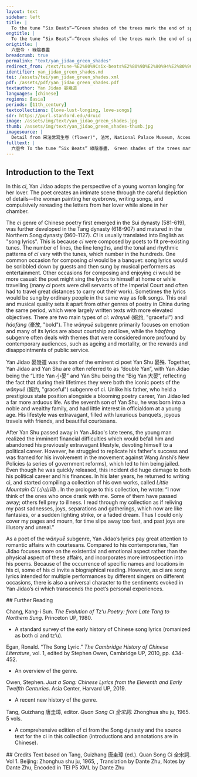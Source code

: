 ```yaml
---
layout: text
sidebar: left
title: |
  To the tune “Six Beats”—“Green shades of the trees mark the end of spring” | 六麼令 · 綠陰春盡
engtitle: |
  To the tune “Six Beats”—“Green shades of the trees mark the end of spring”
origtitle: |
  六麼令 · 綠陰春盡
breadcrumb: true
permalink: "text/yan_jidao_green_shades"
redirect_from: /text/tune-%E2%80%9Csix-beats%E2%80%9D%E2%80%94%E2%80%9Cgreen-shades-trees-mark-end-spring%E2%80%9D
identifier: yan_jidao_green_shades.md
tei: /assets/tei/yan_jidao_green_shades.xml
pdf: /assets/pdf/yan_jidao_green_shades.pdf
textauthor: Yan Jidao 晏幾道
languages: [chinese]
regions: [asia]
periods: [11th_century]
textcollections: [love-lust-longing, love-songs]
sdr: https://purl.stanford.edu/druid 
image: /assets/img/text/yan_jidao_green_shades.jpg
thumb: /assets/img/text/yan_jidao_green_shades-thumb.jpg
imagesource: |
  Detail from 宋法常寫生卷 (flower)", 法常, National Palace Museum, Accession Number: K2A000989N000000000PAG [Public Domain]
fulltext: |
  六麼令 To the tune “Six Beats” 綠陰春盡， Green shades of the trees mark the end of spring; 飛絮繞香閣。 catkins fly around the fragrant pavilion.Here the “fragrant pavilion” (香閣) refers to the residence of the speaker. 晚來翠眉宮樣， As night falls, I paint my eyebrows in the style that is popular within the palace, 巧把遠山學。 which delicately resembles the curve of the faraway mountains. 一寸狂心未說， The wilderness in my heart is not spoken, 已向橫波覺。 but the waves radiating from my eyes“Waves radiating from my eyes” (橫波) refers to the emotions of the woman expressed by her eyes. tell you the secret. 畫簾遮匝。 Painted curtains shield me, 新翻曲妙， and my newly-written song is marvelous. 暗許閒人帶偷掐。 I secretly allow the passers-by to overhear it, snatch it away and learn its rhythms. 前度書多隱語， In your last letter you used many cryptic words; 意淺愁難答。 although not hard to decipher, I worry that it’s hard for me to answer. 昨夜詩有回紋， Yesterday night your poem had palindromesThis means that the lyrics she sang would have read the same forwards as backwards.. 韻險還慵押。 The rhymes are precarious and tricky; I’m too lazy to follow. 都待笙歌散了， When the songs fade, 記取留時霎。 please remember the transience of your visit. 不消紅蠟。 No need to waste a red candleThis suggests that there is no need to carry a candle to light the way, because of the moonlight., 閒雲歸後， for as the idle clouds return, 月在庭花舊闌角。 moonlight shall light the old corner of the fences, just by the courtyard flowers. 
--- 
```

## Introduction to the Text 
<p>In this <em>ci</em>, Yan Jidao adopts the perspective of a young woman longing for her lover. The poet creates an intimate scene through the careful depiction of details―the woman painting her eyebrows, writing songs, and compulsively rereading the letters from her lover while alone in her chamber.</p> <p>The <em>ci</em> genre of Chinese poetry first emerged in the Sui dynasty (581-619), was further developed in the Tang dynasty (618-907) and matured in the Northern Song dynasty (960-1127). <em>Ci</em> is usually translated into English as "song lyrics". This is because <em>ci</em> were composed by poets to fit pre-existing tunes. The number of lines, the line lengths, and the tonal and rhythmic patterns of <em>ci</em> vary with the tunes, which number in the hundreds. One common occasion for composing <em>ci</em> would be a banquet: song lyrics would be scribbled down by guests and then sung by musical performers as entertainment. Other occasions for composing and enjoying <em>ci</em> would be more casual: the poet might sing the lyrics to himself at home or while travelling (many <em>ci</em> poets were civil servants of the Imperial Court and often had to travel great distances to carry out their work). Sometimes the lyrics would be sung by ordinary people in the same way as folk songs. This oral and musical quality sets it apart from other genres of poetry in China during the same period, which were largely written texts with more elevated objectives. There are two main types of <em>ci</em>: <em>wǎnyuē</em> (婉约, "graceful") and <em>háofàng</em> (豪放, "bold"). The <em>wǎnyuē</em> subgenre primarily focuses on emotion and many of its lyrics are about courtship and love, while the<em> háofàng</em> subgenre often deals with themes that were considered more profound by contemporary audiences, such as ageing and mortality, or the rewards and disappointments of public service.</p> <p><meta charset="utf-8" /></p> <p dir="ltr">Yan Jidao 晏幾道 was the son of the eminent ci poet Yan Shu 晏殊. Together, Yan Jidao and Yan Shu are often referred to as “double Yan”, with Yan Jidao being the “Little Yan 小晏” and Yan Shu being the “Big Yan 大晏”, reflecting the fact that during their lifetimes they were both the iconic poets of the <em>wǎnyuē</em> (婉约, "graceful") subgenre of ci. Unlike his father, who held a prestigious state position alongside a blooming poetry career, Yan Jidao led a far more arduous life. As the seventh son of Yan Shu, he was born into a noble and wealthy family, and had little interest in officialdom at a young age. His lifestyle was extravagant, filled with luxurious banquets, joyous travels with friends, and beautiful courtesans.</p> <p dir="ltr">After Yan Shu passed away in Yan Jidao's late teens, the young man realized the imminent financial difficulties which would befall him and abandoned his previously extravagant lifestyle, devoting himself to a political career. However, he struggled to replicate his father's success and was framed for his involvement in the movement against Wang Anshi’s New Policies (a series of government reforms), which led to him being jailed. Even though he was quickly released, this incident did huge damage to both his political career and his finances. In his later years, he returned to writing ci, and started compiling a collection of his own works, called <em>Little Mountain Ci</em> (<em>小山词</em>) . In the prologue to this collection, he wrote: “I now think of the ones who once drank with me. Some of them have passed away; others fell prey to illness. I read through my collection as if reliving my past sadnesses, joys, separations and gatherings, which now are like fantasies, or a sudden lighting strike, or a faded dream. Thus I could only cover my pages and mourn, for time slips away too fast, and past joys are illusory and unreal.”</p> <p dir="ltr">As a poet of the <em>wǎnyuē </em>subgenre, Yan Jidao’s lyrics pay great attention to romantic affairs with courtesans. Compared to his contemporaries, Yan Jidao focuses more on the existential and emotional aspect rather than the physical aspect of these affairs, and incorporates more introspection into his poems. Because of the occurrence of specific names and locations in his ci, some of his ci invite a biographical reading. However, as ci are song lyrics intended for multiple performances by different singers on different occasions, there is also a universal character to the sentiments evoked in Yan Jidao’s ci which transcends the poet’s personal experiences.</p>
## Further Reading 
<p>Chang, Kang-i Sun. <em>The Evolution of Tz’u Poetry: from Late Tang to Northern Sung</em>. Princeton UP, 1980.</p> <ul> <li>A standard survey of the early history of Chinese song lyrics (romanized as both ci and tz’u).</li> </ul> <p>Egan, Ronald. “The Song Lyric.” <em>The Cambridge History of Chinese Literature</em>, vol. 1, edited by Stephen Owen, Cambridge UP, 2010, pp. 434-452.</p> <ul> <li>An overview of the genre.</li> </ul> <p>Owen, Stephen. <em>Just a Song: Chinese Lyrics from the Eleventh and Early Twelfth Centuries</em>. Asia Center, Harvard UP, 2019.</p> <ul> <li>A recent new history of the genre.</li> </ul> <p>Tang, Guizhang 唐圭璋, editor. <em>Quan Song Ci 全宋詞</em>. Zhonghua shu ju, 1965. 5 vols.</p> <ul> <li>A comprehensive edition of ci from the Song dynasty and the source text for the ci in this collection (introductions and annotations are in Chinese).</li> </ul>
## Credits
Text based on Tang, Guizhang 唐圭璋 (ed.). Quan Song Ci 全宋詞. Vol 1. Beijing: Zhonghua shu ju, 1965, , Translation by Dante Zhu, Notes by Dante Zhu, Encoded in TEI P5 XML by Dante Zhu

